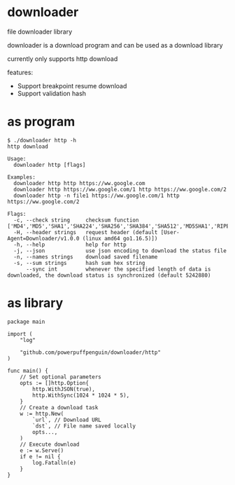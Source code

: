 # downloader
file downloader library

downloader is a download program and can be used as a download library

currently only supports http download

features:
* Support breakpoint resume download
* Support validation hash

# as program

```
$ ./downloader http -h
http download

Usage:
  downloader http [flags]

Examples:
  downloader http http https://ww.google.com
  downloader http https://ww.google.com/1 http https://ww.google.com/2
  downloader http -n file1 https://ww.google.com/1 http https://ww.google.com/2

Flags:
  -c, --check string     checksum function ['MD4','MD5','SHA1','SHA224','SHA256','SHA384','SHA512','MD5SHA1','RIPEMD160','SHA3_224','SHA3_256','SHA3_384','SHA3_512','SHA512_224','SHA512_256','BLAKE2s_256','BLAKE2b_256','BLAKE2b_384','BLAKE2b_512']
  -H, --header strings   request header (default [User-Agent=Downloader/v1.0.0 (linux amd64 go1.16.5)])
  -h, --help             help for http
  -j, --json             use json encoding to download the status file
  -n, --names strings    download saved filename
  -s, --sum strings      hash sum hex string
      --sync int         whenever the specified length of data is downloaded, the download status is synchronized (default 5242880)
```

# as library
```
package main

import (
	"log"

	"github.com/powerpuffpenguin/downloader/http"
)

func main() {
	// Set optional parameters
	opts := []http.Option{
		http.WithJSON(true),
		http.WithSync(1024 * 1024 * 5),
	}
	// Create a download task
	w := http.New(
		`url`, // Download URL
		`dst`, // File name saved locally
		opts...,
	)
	// Execute download
	e := w.Serve()
	if e != nil {
		log.Fatalln(e)
	}
}
```